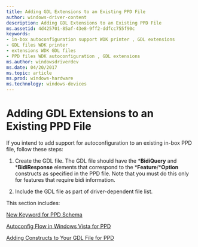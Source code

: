 ```yaml
---
title: Adding GDL Extensions to an Existing PPD File
author: windows-driver-content
description: Adding GDL Extensions to an Existing PPD File
ms.assetid: 4d425701-85af-43e8-9ff2-ddfcc755f90c
keywords:
- in-box autoconfiguration support WDK printer , GDL extensions
- GDL files WDK printer
- extensions WDK GDL files
- PPD files WDK autoconfiguration , GDL extensions
ms.author: windowsdriverdev
ms.date: 04/20/2017
ms.topic: article
ms.prod: windows-hardware
ms.technology: windows-devices
---
```


# Adding GDL Extensions to an Existing PPD File


If you intend to add support for autoconfiguration to an existing in-box PPD file, follow these steps:

1.  Create the GDL file. The GDL file should have the \***BidiQuery** and \***BidiResponse** elements that correspond to the \***Feature**/\***Option** constructs as specified in the PPD file. Note that you must do this only for features that require bidi information.

2.  Include the GDL file as part of driver-dependent file list.

This section includes:

[New Keyword for PPD Schema](new-keyword-for-ppd-schema.md)

[Autoconfig Flow in Windows Vista for PPD](autoconfig-flow-in-windows-vista-for-ppd.md)

[Adding Constructs to Your GDL File for PPD](adding-constructs-to-your-gdl-file-for-ppd.md)

 

 




